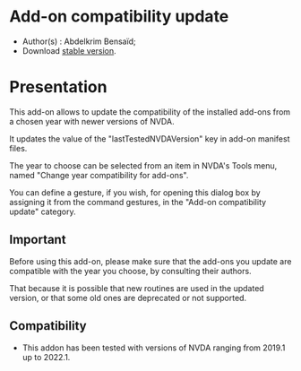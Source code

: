 # Add-on compatibility update

* Author(s) : Abdelkrim Bensaïd;
* Download [stable version][1].


# Presentation #

This add-on allows to update the compatibility of the installed add-ons from a chosen year with newer versions of NVDA.

It updates the value of the "lastTestedNVDAVersion" key in add-on manifest files.

The year to choose can be selected from an item in NVDA's Tools menu, named "Change year compatibility for add-ons".

You can define a gesture, if you wish, for opening this dialog box by assigning it from the command gestures, in the "Add-on compatibility update" category.

## Important ##

Before using this add-on, please make sure that the add-ons you update are compatible with the year you choose, by consulting their authors.

That because it is possible that new routines are used in the updated version, or that some old ones are deprecated or not supported.

## Compatibility ##

* This addon has been tested with versions of NVDA ranging from 2019.1 up to 2022.1.


[1]: https://github.com/abdel792/addonCompatibilityUpdate/releases/download/v22.12/addonCompatibilityUpdate-22.12.nvda-addon